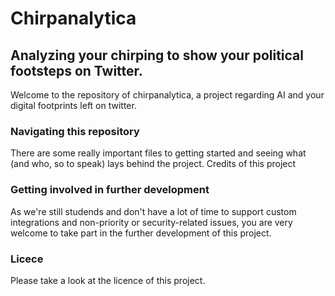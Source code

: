 # Chirpanalytica
## Analyzing your chirping to show your political footsteps on Twitter.
Welcome to the repository of chirpanalytica, a project regarding AI and your digital footprints left on twitter.
### Navigating this repository
There are some really important files to getting started and seeing what (and who, so to speak) lays behind the project.
Credits of this project
### Getting involved in further development
As we're still studends and don't have a lot of time to support custom integrations and non-priority or security-related issues, you are very welcome to take part in the further development of this project.
### Licece
Please take a look at the licence of this project.
